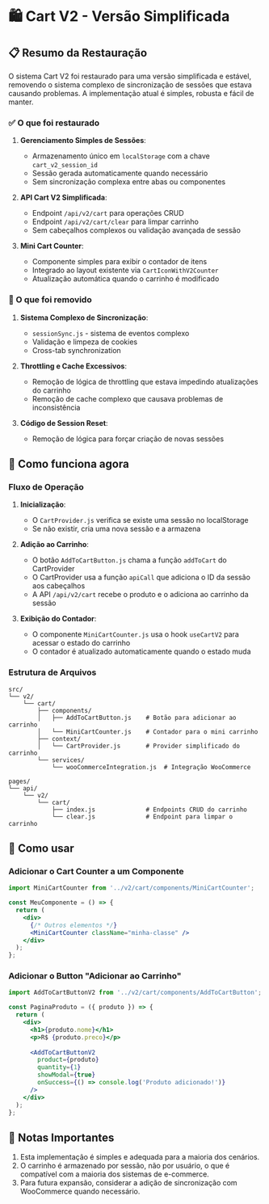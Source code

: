 # 🛍️ Cart V2 - Versão Simplificada

## 📋 Resumo da Restauração

O sistema Cart V2 foi restaurado para uma versão simplificada e estável, removendo o sistema complexo de sincronização de sessões que estava causando problemas. A implementação atual é simples, robusta e fácil de manter.

### ✅ O que foi restaurado

1. **Gerenciamento Simples de Sessões**:
   - Armazenamento único em `localStorage` com a chave `cart_v2_session_id`
   - Sessão gerada automaticamente quando necessário
   - Sem sincronização complexa entre abas ou componentes

2. **API Cart V2 Simplificada**:
   - Endpoint `/api/v2/cart` para operações CRUD
   - Endpoint `/api/v2/cart/clear` para limpar carrinho
   - Sem cabeçalhos complexos ou validação avançada de sessão
   
3. **Mini Cart Counter**:
   - Componente simples para exibir o contador de itens
   - Integrado ao layout existente via `CartIconWithV2Counter`
   - Atualização automática quando o carrinho é modificado

### 🧹 O que foi removido

1. **Sistema Complexo de Sincronização**:
   - `sessionSync.js` - sistema de eventos complexo
   - Validação e limpeza de cookies
   - Cross-tab synchronization
   
2. **Throttling e Cache Excessivos**:
   - Remoção de lógica de throttling que estava impedindo atualizações do carrinho
   - Remoção de cache complexo que causava problemas de inconsistência
   
3. **Código de Session Reset**:
   - Remoção de lógica para forçar criação de novas sessões

## 📌 Como funciona agora

### Fluxo de Operação

1. **Inicialização**:
   - O `CartProvider.js` verifica se existe uma sessão no localStorage
   - Se não existir, cria uma nova sessão e a armazena

2. **Adição ao Carrinho**:
   - O botão `AddToCartButton.js` chama a função `addToCart` do CartProvider
   - O CartProvider usa a função `apiCall` que adiciona o ID da sessão aos cabeçalhos
   - A API `/api/v2/cart` recebe o produto e o adiciona ao carrinho da sessão

3. **Exibição do Contador**:
   - O componente `MiniCartCounter.js` usa o hook `useCartV2` para acessar o estado do carrinho
   - O contador é atualizado automaticamente quando o estado muda

### Estrutura de Arquivos

```
src/
└── v2/
    └── cart/
        ├── components/
        │   ├── AddToCartButton.js    # Botão para adicionar ao carrinho
        │   └── MiniCartCounter.js    # Contador para o mini carrinho
        ├── context/
        │   └── CartProvider.js       # Provider simplificado do carrinho
        └── services/
            └── wooCommerceIntegration.js  # Integração WooCommerce
            
pages/
└── api/
    └── v2/
        └── cart/
            ├── index.js              # Endpoints CRUD do carrinho
            └── clear.js              # Endpoint para limpar o carrinho
```

## 🚀 Como usar

### Adicionar o Cart Counter a um Componente

```jsx
import MiniCartCounter from '../v2/cart/components/MiniCartCounter';

const MeuComponente = () => {
  return (
    <div>
      {/* Outros elementos */}
      <MiniCartCounter className="minha-classe" />
    </div>
  );
};
```

### Adicionar o Button "Adicionar ao Carrinho"

```jsx
import AddToCartButtonV2 from '../v2/cart/components/AddToCartButton';

const PaginaProduto = ({ produto }) => {
  return (
    <div>
      <h1>{produto.nome}</h1>
      <p>R$ {produto.preco}</p>
      
      <AddToCartButtonV2 
        product={produto}
        quantity={1}
        showModal={true}
        onSuccess={() => console.log('Produto adicionado!')}
      />
    </div>
  );
};
```

## 📝 Notas Importantes

1. Esta implementação é simples e adequada para a maioria dos cenários.
2. O carrinho é armazenado por sessão, não por usuário, o que é compatível com a maioria dos sistemas de e-commerce.
3. Para futura expansão, considerar a adição de sincronização com WooCommerce quando necessário.
